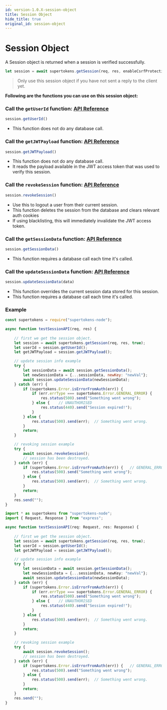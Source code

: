 ```yaml
---
id: version-1.0.X-session-object
title: Session Object
hide_title: true
original_id: session-object
---
```



# Session Object

A Session object is returned when a session is verified successfully.
```js
let session = await supertokens.getSession(req, res, enableCsrfProtection);
```
> Only use this session object if you have not sent a reply to the client yet.

**Following are the functions you can use on this session object:**

### Call the `getUserId` function: [API Reference](../api-reference/session-object/get-user-id)
```js
session.getUserId()
```
- This function does not do any database call.

### Call the `getJWTPayload` function: [API Reference](../api-reference/session-object/get-jwt-payload)
```js
session.getJWTPayload()
```
- This function does not do any database call.
- It reads the payload available in the JWT access token that was used to verify this session.

### Call the `revokeSession` function: [API Reference](../api-reference/session-object/revoke-session)
```js
session.revokeSession()
```
- Use this to logout a user from their current session.
- This function deletes the session from the database and clears relevant auth cookies
- If using blacklisting, this will immediately invalidate the JWT access token.

### Call the `getSessionData` function: [API Reference](../api-reference/session-object/get-session-data)
```js
session.getSessionData()
```
- This function requires a database call each time it's called.

### Call the `updateSessionData` function: [API Reference](../api-reference/session-object/update-session-data)
```js
session.updateSessionData(data)
```
- This function overrides the current session data stored for this session.
- This function requires a database call each time it's called.

<div class="divider"></div>

### Example
<!--DOCUSAURUS_CODE_TABS-->
<!--Javascript-->
```js
const supertokens = require("supertokens-node");

async function testSessionAPI(req, res) {
    
    // first we get the session object.
    let session = await supertokens.getSession(req, res, true);
    let userId = session.getUserId();
    let getJWTPayload = session.getJWTPayload();

    // update session info example
    try {
        let sessionData = await session.getSessionData();
        let newSessionData = {...sessionData, newKey: "newVal"};
        await session.updateSessionData(newSessionData);
    } catch (err) {
        if (supertokens.Error.isErrorFromAuth(err)) {
            if (err.errType === supertokens.Error.GENERAL_ERROR) {
                res.status(500).send("Something went wrong");
            } else {    // UNAUTHORISED
                res.status(440).send("Session expired!");
            }
        } else {
            res.status(500).send(err);  // Something went wrong.
        }
        return;
    }

    // revoking session example
    try {
        await session.revokeSession();
        // session has been destroyed.
    } catch (err) {
        if (supertokens.Error.isErrorFromAuth(err)) {   // GENERAL_ERROR
            res.status(500).send("Something went wrong");
        } else {
            res.status(500).send(err);  // Something went wrong.
        }
        return;
    }
    res.send("");
}
```
<!--Typescript-->
```ts
import * as supertokens from "supertokens-node";
import { Request, Response } from "express";

async function testSessionAPI(req: Request, res: Response) {
    
    // first we get the session object.
    let session = await supertokens.getSession(req, res, true);
    let userId = session.getUserId();
    let getJWTPayload = session.getJWTPayload();

    // update session info example
    try {
        let sessionData = await session.getSessionData();
        let newSessionData = {...sessionData, newKey: "newVal"};
        await session.updateSessionData(newSessionData);
    } catch (err) {
        if (supertokens.Error.isErrorFromAuth(err)) {
            if (err.errType === supertokens.Error.GENERAL_ERROR) {
                res.status(500).send("Something went wrong");
            } else {    // UNAUTHORISED
                res.status(440).send("Session expired!");
            }
        } else {
            res.status(500).send(err);  // Something went wrong.
        }
        return;
    }

    // revoking session example
    try {
        await session.revokeSession();
        // session has been destroyed.
    } catch (err) {
        if (supertokens.Error.isErrorFromAuth(err)) {   // GENERAL_ERROR
            res.status(500).send("Something went wrong");
        } else {
            res.status(500).send(err);  // Something went wrong.
        }
        return;
    }
    res.send("");
}
```
<!--END_DOCUSAURUS_CODE_TABS-->